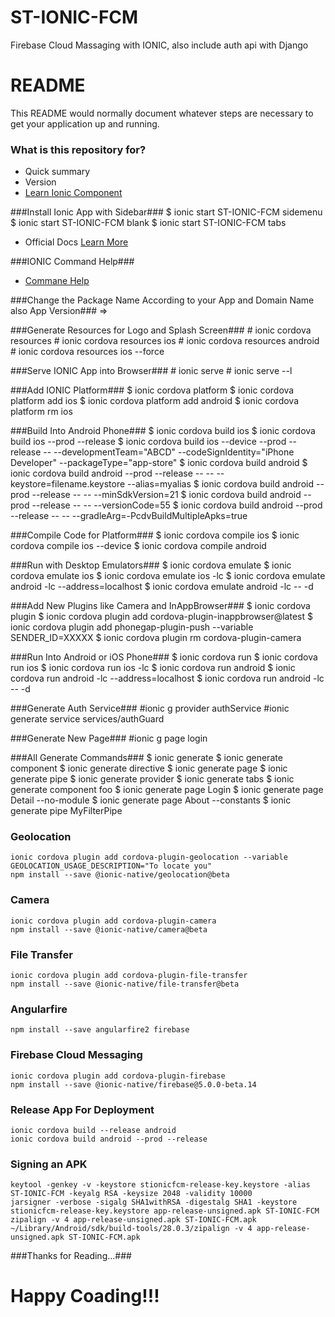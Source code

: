 # ST-IONIC-FCM
Firebase Cloud Massaging with IONIC, also include auth api with Django


# README #

This README would normally document whatever steps are necessary to get your application up and running.

### What is this repository for? ###

* Quick summary
* Version
* [Learn Ionic Component](https://ionicframework.com/docs/components/)

###Install Ionic App with Sidebar###
	$ ionic start ST-IONIC-FCM sidemenu
	$ ionic start ST-IONIC-FCM blank
	$ ionic start ST-IONIC-FCM tabs
* Official Docs [Learn More](https://ionicframework.com/getting-started#cli)

###IONIC Command Help###
* [Commane Help](https://ionicframework.com/docs/cli/commands.html)

###Change the Package Name According to your App and Domain Name also App Version###
	<widget id="io.ionic.starter" version="0.0.1"> => <widget id="com.securitytroops.ionicfcm" version="0.0.1">

###Generate Resources for Logo and Splash Screen###
	# ionic cordova resources
	# ionic cordova resources ios
	# ionic cordova resources android
	# ionic cordova resources ios --force

###Serve IONIC App into Browser###
	# ionic serve
	# ionic serve --l

###Add IONIC Platform###
	$ ionic cordova platform 
	$ ionic cordova platform add ios
	$ ionic cordova platform add android
	$ ionic cordova platform rm ios

###Build Into Android Phone###
	$ ionic cordova build ios
	$ ionic cordova build ios --prod --release
	$ ionic cordova build ios --device --prod --release -- --developmentTeam="ABCD" --codeSignIdentity="iPhone Developer" --packageType="app-store"
	$ ionic cordova build android
	$ ionic cordova build android --prod --release -- -- --keystore=filename.keystore --alias=myalias
	$ ionic cordova build android --prod --release -- -- --minSdkVersion=21
	$ ionic cordova build android --prod --release -- -- --versionCode=55
	$ ionic cordova build android --prod --release -- -- --gradleArg=-PcdvBuildMultipleApks=true

###Compile Code for Platform###
	$ ionic cordova compile ios
	$ ionic cordova compile ios --device
	$ ionic cordova compile android

###Run with Desktop Emulators###
	$ ionic cordova emulate 
	$ ionic cordova emulate ios
	$ ionic cordova emulate ios -lc
	$ ionic cordova emulate android -lc --address=localhost
	$ ionic cordova emulate android -lc -- -d

###Add New Plugins like Camera and InAppBrowser###
	$ ionic cordova plugin 
	$ ionic cordova plugin add cordova-plugin-inappbrowser@latest
	$ ionic cordova plugin add phonegap-plugin-push --variable SENDER_ID=XXXXX
	$ ionic cordova plugin rm cordova-plugin-camera

###Run Into Android or iOS Phone###
	$ ionic cordova run 
	$ ionic cordova run ios
	$ ionic cordova run ios -lc
	$ ionic cordova run android
	$ ionic cordova run android -lc --address=localhost
	$ ionic cordova run android -lc -- -d

###Generate Auth Service###
	#ionic g provider authService
	#ionic generate service services/authGuard

###Generate New Page###
	#ionic g page login

###All Generate Commands###
	$ ionic generate 
	$ ionic generate component
	$ ionic generate directive
	$ ionic generate page
	$ ionic generate pipe
	$ ionic generate provider
	$ ionic generate tabs
	$ ionic generate component foo
	$ ionic generate page Login
	$ ionic generate page Detail --no-module
	$ ionic generate page About --constants
	$ ionic generate pipe MyFilterPipe

### Geolocation ###
	ionic cordova plugin add cordova-plugin-geolocation --variable GEOLOCATION_USAGE_DESCRIPTION="To locate you"
	npm install --save @ionic-native/geolocation@beta

### Camera ###
	ionic cordova plugin add cordova-plugin-camera
	npm install --save @ionic-native/camera@beta

### File Transfer ###
	ionic cordova plugin add cordova-plugin-file-transfer
	npm install --save @ionic-native/file-transfer@beta

### Angularfire ###
	npm install --save angularfire2 firebase

### Firebase Cloud Messaging ###
	ionic cordova plugin add cordova-plugin-firebase
	npm install --save @ionic-native/firebase@5.0.0-beta.14

### Release App For Deployment ###
	ionic cordova build --release android
	ionic cordova build android --prod --release

### Signing an APK ###
	keytool -genkey -v -keystore stionicfcm-release-key.keystore -alias ST-IONIC-FCM -keyalg RSA -keysize 2048 -validity 10000
	jarsigner -verbose -sigalg SHA1withRSA -digestalg SHA1 -keystore stionicfcm-release-key.keystore app-release-unsigned.apk ST-IONIC-FCM
	zipalign -v 4 app-release-unsigned.apk ST-IONIC-FCM.apk
	~/Library/Android/sdk/build-tools/28.0.3/zipalign -v 4 app-release-unsigned.apk ST-IONIC-FCM.apk

###Thanks for Reading...###
# Happy Coading!!! #

